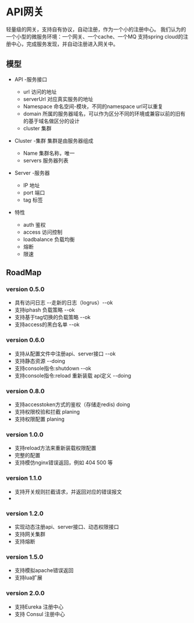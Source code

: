 # API网关
轻量级的网关，支持自有协议，自动注册，作为一个小的注册中心。
我们认为的一个小型的微服务环境：一个网关、一个cache、一个MQ
支持spring cloud的注册中心，完成服务发现，并自动注册进入网关中。
## 模型
* API -服务接口
  * url 访问的地址
  * serverUrl 对应真实服务的地址
  * Namespace 命名空间-模块，不同的namespace url可以重复
  * domain 所属的服务器域名，可以作为区分不同的环境或兼容以前的旧有的基于域名做区分的设计
  * cluster 集群

* Cluster -集群
集群是由服务器组成
  * Name 集群名称，唯一
  * servers 服务器列表

* Server -服务器
  * IP   地址
  * port 端口
  * tag 标签

* 特性
  * auth   鉴权
  * access 访问控制
  * loadbalance 负载均衡
  * 熔断
  * 限速
  
## RoadMap
### version 0.5.0
* 具有访问日志 --走新的日志（logrus）--ok
* 支持iphash 负载策略 --ok
* 支持基于tag切换的负载策略 --ok
* 支持access的黑白名单 --ok

### version 0.6.0
* 支持从配置文件中注册api、server接口 --ok
* 支持静态资源 --doing
* 支持console指令:shutdown  --ok
* 支持console指令:reload 重新装载 api定义 --doing


### version 0.8.0
* 支持accesstoken方式的鉴权（存储走redis) doing
* 支持权限校验和拦截 planing
* 支持权限配置 planing


### version 1.0.0
* 支持reload方法来重新装载权限配置
* 完整的配置
* 支持模仿nginx错误返回，例如 404 500 等

### version 1.1.0
* 支持开关规则拦截请求，并返回对应的错误报文
* 

### version 1.2.0
* 实现动态注册api、server接口、动态权限接口
* 支持网关集群
* 支持熔断

### version 1.5.0
* 支持模拟apache错误返回
* 支持lua扩展

### version 2.0.0
* 支持Eureka 注册中心 
* 支持 Consul 注册中心 
